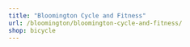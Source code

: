 ```yaml
---
title: "Bloomington Cycle and Fitness"
url: /bloomington/bloomington-cycle-and-fitness/
shop: bicycle
---
```

